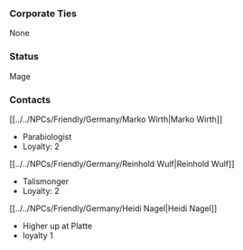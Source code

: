### Corporate Ties
None

### Status
Mage

### Contacts
[[../../NPCs/Friendly/Germany/Marko Wirth|Marko Wirth]]
- Parabiologist
- Loyalty: 2

[[../../NPCs/Friendly/Germany/Reinhold Wulf|Reinhold Wulf]]
- Talismonger
- Loyalty: 2

[[../../NPCs/Friendly/Germany/Heidi Nagel|Heidi Nagel]]
- Higher up at Platte
- loyalty 1 